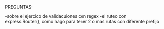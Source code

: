 PREGUNTAS:

-sobre el ejercico de validacuiones con regex
-el ruteo  con express.Router(), como hago para tener 2 o mas rutas con diferente prefijo